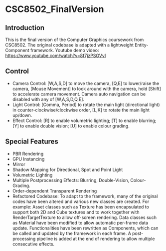 # CSC8502_FinalVersion
## Introduction
This is the final version of the Computer Graphics coursework from CSC8502.
The original codebase is adapted with a lightweight Entity-Component framework.
Youtube demo video: https://www.youtube.com/watch?v=8f7jzPSOVvI
## Control
- Camera Control: [W,A,S,D] to move the camera, [Q,E] to lower/raise the camera, [Mouse Movement] to look around with the camera, hold [Shift] to accelerate camera movement. Camera auto navigation can be disabled with any of [W,A,S,D,Q,E].
- Light Control: [Comma, Period] to rotate the main light (directional light) in counter-clockwise/clockwise order, [L,K] to rotate the main light up/down. 
- Effect Control: [R] to enable volumetric lighting; [T] to enable blurring; [Y] to enable double vision; [U] to enable colour grading.
## Special Features
- PBR Rendering
- GPU Instancing
- Mirror
- Shadow Mapping for Directional, Spot and Point Light
- Volumetric Lighting
- Multiple Postprocessing Effects: Blurring, Double-Vision, Colour-Grading. 
- Order-dependent Transparent Rendering
- Refactored Codebase: To adapt to the framework, many of the original codes have been altered and various new classes are created. For example: Asset classes such as Texture has been encapsulated to support both 2D and Cube textures and to work together with RenderTargetTexture to allow off-screen rendering. Data classes such as Material have been modified to allow automatic per-frame data update. Functionalities have been rewritten as Components, which can be called and updated by the framework in each frame. A post-processing pipeline is added at the end of rendering to allow multiple consecutive effects. 
